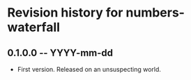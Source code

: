 # Revision history for numbers-waterfall

## 0.1.0.0 -- YYYY-mm-dd

* First version. Released on an unsuspecting world.
